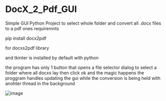 # DocX_2_Pdf_GUI
Simple GUI Python Project to select whole folder and convert all .docx files to a pdf ones 
requiremnts 

pip install docx2pdf

for docxs2pdf library 

and tkinter is installed by default with python 

the program has only 1 button that opens a file selector dialog to select a folder where all docxs lay then click ok and the magic happens 
the proggram handles updating the gui while the conversion is being held with anohter thread in the background 

![image](https://github.com/user-attachments/assets/6bafd39f-1b5f-47a0-8939-6e75fec7d6ff)
